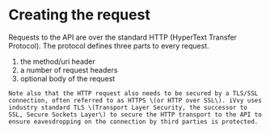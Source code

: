 # Creating the request

Requests to the API are over the standard HTTP \(HyperText Transfer Protocol\). The protocol defines three parts to every request.

1. the method/uri header
2. a number of request headers
3. optional body of the request

`Note also that the HTTP request also needs to be secured by a TLS/SSL connection, often referred to as HTTPS \(or HTTP over SSL\). iVvy uses industry standard TLS \(Transport Layer Security, the successor to SSL, Secure Sockets Layer\) to secure the HTTP transport to the API to ensure eavesdropping on the connection by third parties is protected.`

